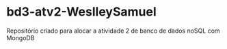 # bd3-atv2-WeslleySamuel
Repositório criado para alocar a atividade 2 de banco de dados noSQL com MongoDB
